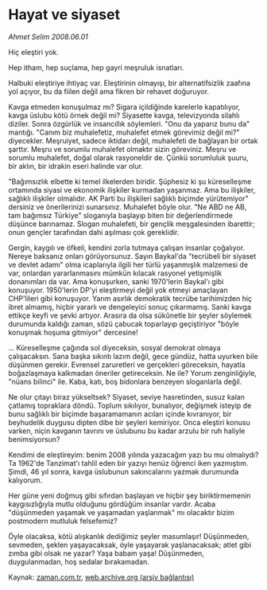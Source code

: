 # Hayat ve siyaset

*Ahmet Selim 2008.06.01*

<tr><td class="metin" colspan="2" style="padding-top: 20px; padding-left: 5px; padding-right: 10px;"><p>Hiç eleştiri yok.<p>Hep itham, hep suçlama, hep gayri meşruluk isnatları.<p>Halbuki eleştiriye ihtiyaç var. Eleştirinin olmayışı, bir alternatifsizlik zaafına yol açıyor, bu da fiilen değil ama fikren bir rehavet doğuruyor.</p></p></p></td></tr><tr><td class="metin" colspan="2" style="padding-top: 20px; padding-left: 5px; padding-right: 10px;"><p>Kavga etmeden konuşulmaz mı? Sigara içildiğinde karelerle kapatılıyor, kavga üslubu kötü örnek değil mi? Siyasette kavga, televizyonda silahlı diziler. Sonra özgürlük ve insancıllık söylemleri. "Onu da yaparız bunu da" mantığı. "Canım biz muhalefetiz, muhalefet etmek görevimiz değil mi?" diyecekler. Meşruiyet, sadece iktidarı değil, muhalefeti de bağlayan bir ortak şarttır. Meşru ve sorumlu muhalefet olmaktır sizin göreviniz. Meşru ve sorumlu muhalefet, doğal olarak rasyoneldir de. Çünkü sorumluluk şuuru, bir aklın, bir idrakin eseri halinde var olur. 
<p>"Bağımsızlık elbette ki temel ilkelerden biridir. Şüphesiz ki şu küreselleşme ortamında siyasi ve ekonomik ilişkiler kurmadan yaşanmaz. Ama bu ilişkiler, sağlıklı ilişkiler olmalıdır. AK Parti bu ilişkileri sağlıklı biçimde yürütemiyor" dersiniz ve önerilerinizi sunarsınız. Muhalefet böyle olur. "Ne ABD ne AB, tam bağımsız Türkiye" sloganıyla başlayıp biten bir değerlendirmede düşünce barınamaz. Slogan muhalefeti, bir gençlik meşgalesinden ibarettir; onun gençler tarafından dahi aşılması çok gereklidir.
<p> Gergin, kaygılı ve öfkeli, kendini zorla tutmaya çalışan insanlar çoğalıyor. Nereye baksanız onları görüyorsunuz. Sayın Baykal'da "tecrübeli bir siyaset ve devlet adamı" olma icaplarıyla ilgili her türlü yaşanmışlık malzemesi de var, onlardan yararlanmasını mümkün kılacak rasyonel yetişmişlik donanımları da var. Ama konuşurken, sanki 1970'lerin Baykal'ı gibi konuşuyor. 1950'lerin DP'yi eleştirmeyi değil yok etmeyi amaçlayan CHP'lileri gibi konuşuyor. Yarım asırlık demokratik tecrübe tarihimizden hiç ibret almamış, hiçbir yararlı ve dengeleyici sonuç çıkarmamış. Sanki kavga ettikçe keyfi ve şevki artıyor. Arasıra da olsa sükûnetle bir şeyler söylemek durumunda kaldığı zaman, sözü çabucak toparlayıp geçiştiriyor "böyle konuşmak hoşuma gitmiyor" dercesine!
<p>... Küreselleşme çağında sol diyeceksin, sosyal demokrat olmaya çalışacaksın. Sana başka sıkıntı lazım değil, gece gündüz, hatta uyurken bile düşünmen gerekir. Evrensel zaruretleri ve gerçekleri göreceksin, hayatla boğazlaşmaya kalkmadan öneriler getireceksin. Ne ile? Yorum zenginliğiyle, "nüans bilinci" ile. Kaba, katı, boş bidonlara benzeyen sloganlarla değil.
<p>Ne olur çıtayı biraz yükseltsek? Siyaset, seviye hasretinden, susuz kalan çatlamış topraklara döndü. Toplum sıkılıyor, bunalıyor, değişmek isteyip de bunu sağlıklı bir biçimde başaramamanın acıları içinde kıvranıyor, bir beyhudelik duygusu dipten dibe bir şeyleri kemiriyor. Onca eleştiri konusu varken, niçin kavganın tavrını ve üslubunu bu kadar arzulu bir ruh haliyle benimsiyorsun?
<p> Kendimi de eleştireyim: benim 2008 yılında yazacağım yazı bu mu olmalıydı? Ta 1962'de Tanzimat'ı tahlil eden bir yazıyı henüz öğrenci iken yazmıştım. Şimdi, 46 yıl sonra, kavga üslubunun sakıncalarını yazmak durumunda kalıyorum. 
<p>Her güne yeni doğmuş gibi sıfırdan başlayan ve hiçbir şey biriktirmemenin kaygısızlığıyla mutlu olduğunu gördüğüm insanlar vardır. Acaba "düşünmeden yaşamak ve yaşamadan yaşlanmak" mı olacaktır bizim postmodern mutluluk felsefemiz?
<p>Öyle olacaksa, kötü alışkanlık dediğimiz şeyler masumlaşır! Düşünmeden, sevmeden, şeklen yaşayacaksak, öyle yaşayarak yaşlanacaksak; atlet gibi zımba gibi olsak ne yazar? Yaşa babam yaşa! Düşünmeden, duygulanmadan, hoş sedalar bırakamadan. <br/></p></p></p></p></p></p></p></p></td></tr>

Kaynak: [zaman.com.tr](http://zaman.com.tr/yazar.do?yazino=696397), [web.archive.org (arşiv bağlantısı)](http://web.archive.org/web/20080714115929/http://www.zaman.com.tr:80/yazar.do?yazino=696397)
